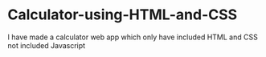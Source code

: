 # Calculator-using-HTML-and-CSS
I have made a calculator web app which only have included HTML and CSS not included Javascript 
